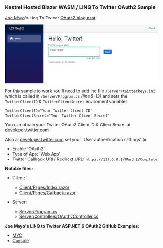 ### Kestrel Hosted Blazor WASM / LINQ To Twitter OAuth2 Sample ###

[Joe Mayo](https://github.com/JoeMayo)'s Linq To Twitter [OAuth2 blog post](https://joemayo.medium.com/using-oauth-2-0-with-linq-to-twitter-eac6d9035084)

![Screenshot](img/lt2oauth2.png)

For this sample to work you'll need to add the file `/Server/twitterkeys.ini` which is called in `/Server/Program.cs` *(line 5-13)* and sets the `TwitterClientID` & `TwitterClientSecret` enviroment variables.

    TwitterClientID="Your Twitter Client ID"
    TwitterClientSecret="Your Twitter Client Secret"

You can obtain your Twitter OAuth2 Client ID & Client Secret at [developer.twitter.com](https://developer.twitter.com/)

Also at [developer.twitter.com](https://developer.twitter.com/) set your 'User authentication settings' to:

 * Enable 'OAuth2'
 * Type of App: 'Web App'
 * Twitter Callback URI / Redirect URL: `https://127.0.0.1/OAuth2/Complete`

**Notable files:**

  * Client:
    * [Client/Pages/Index.razor](LINQ_To_Twitter_OAuth2_Sample/Client/Pages/Index.razor)
    * [Client/Pages/Callback.razor](LINQ_To_Twitter_OAuth2_Sample/Client/Pages/Callback.razor)

  * Server:
    * [Server/Program.cs](LINQ_To_Twitter_OAuth2_Sample/Server/Program.cs)
    * [Server/Controllers/OAuth2Controller.cs](LINQ_To_Twitter_OAuth2_Sample/Server/Controllers/OAuth2Controller.cs)

**Joe Mayo's LINQ to Twitter ASP.NET 6 OAuth2 GitHub Examples:**

 * [MVC](https://github.com/JoeMayo/LinqToTwitter/tree/main/Samples/LinqToTwitter6/ASP.NET/LinqToTwitter.MVC.CSharp)
 * [Console](https://github.com/JoeMayo/LinqToTwitter/tree/main/Samples/LinqToTwitter6/Console/ConsoleDemo.CSharp)
